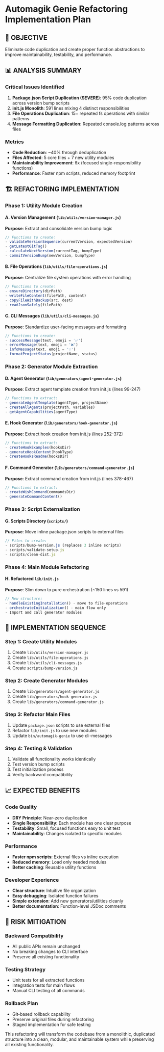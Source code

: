# Automagik Genie Refactoring Implementation Plan

## 🎯 OBJECTIVE
Eliminate code duplication and create proper function abstractions to improve maintainability, testability, and performance.

## 📊 ANALYSIS SUMMARY

### Critical Issues Identified
1. **Package.json Script Duplication (SEVERE)**: 95% code duplication across version bump scripts
2. **init.js Monolith**: 591 lines mixing 4 distinct responsibilities  
3. **File Operations Duplication**: 15+ repeated fs operations with similar patterns
4. **Message Formatting Duplication**: Repeated console.log patterns across files

### Metrics
- **Code Reduction**: ~40% through deduplication
- **Files Affected**: 5 core files + 7 new utility modules
- **Maintainability Improvement**: 6x (focused single-responsibility functions)
- **Performance**: Faster npm scripts, reduced memory footprint

## 🏗️ REFACTORING IMPLEMENTATION

### Phase 1: Utility Module Creation

#### A. Version Management (`lib/utils/version-manager.js`)
**Purpose**: Extract and consolidate version bump logic
```javascript
// Functions to create:
- validateVersionSequence(currentVersion, expectedVersion)
- getLatestGitTag()  
- calculateNextVersion(currentTag, bumpType)
- commitVersionBump(newVersion, bumpType)
```

#### B. File Operations (`lib/utils/file-operations.js`)  
**Purpose**: Centralize file system operations with error handling
```javascript
// Functions to create:
- ensureDirectory(dirPath)
- writeFileContent(filePath, content)
- copyFileWithBackup(src, dest)
- readJsonSafely(filePath)
```

#### C. CLI Messages (`lib/utils/cli-messages.js`)
**Purpose**: Standardize user-facing messages and formatting
```javascript  
// Functions to create:
- successMessage(text, emoji = '✅')
- errorMessage(text, emoji = '❌') 
- infoMessage(text, emoji = '💡')
- formatProjectStatus(projectName, status)
```

### Phase 2: Generator Module Extraction

#### D. Agent Generator (`lib/generators/agent-generator.js`)
**Purpose**: Extract agent template creation from init.js (lines 99-247)
```javascript
// Functions to extract:
- generateAgentTemplate(agentType, projectName)
- createAllAgents(projectPath, variables)
- getAgentCapabilities(agentType)
```

#### E. Hook Generator (`lib/generators/hook-generator.js`)
**Purpose**: Extract hook creation from init.js (lines 252-372)
```javascript
// Functions to extract:
- createHookExamples(hooksDir)
- generateHookContent(hookType)
- createHooksReadme(hooksDir)
```

#### F. Command Generator (`lib/generators/command-generator.js`)
**Purpose**: Extract command creation from init.js (lines 378-467)
```javascript
// Functions to extract:
- createWishCommand(commandsDir)
- generateCommandContent()
```

### Phase 3: Script Externalization

#### G. Scripts Directory (`scripts/`)
**Purpose**: Move inline package.json scripts to external files
```javascript
// Files to create:
- scripts/bump-version.js (replaces 3 inline scripts)
- scripts/validate-setup.js
- scripts/clean-dist.js
```

### Phase 4: Main Module Refactoring

#### H. Refactored `lib/init.js`
**Purpose**: Slim down to pure orchestration (~150 lines vs 591)
```javascript
// New structure:
- handleExistingInstallation() - move to file-operations
- orchestrateInitialization() - main flow only
- Import and call generator modules
```

## 🔧 IMPLEMENTATION SEQUENCE

### Step 1: Create Utility Modules
1. Create `lib/utils/version-manager.js`
2. Create `lib/utils/file-operations.js` 
3. Create `lib/utils/cli-messages.js`
4. Create `scripts/bump-version.js`

### Step 2: Create Generator Modules  
1. Create `lib/generators/agent-generator.js`
2. Create `lib/generators/hook-generator.js`
3. Create `lib/generators/command-generator.js`

### Step 3: Refactor Main Files
1. Update `package.json` scripts to use external files
2. Refactor `lib/init.js` to use new modules
3. Update `bin/automagik-genie` to use cli-messages

### Step 4: Testing & Validation
1. Validate all functionality works identically
2. Test version bump scripts
3. Test initialization process
4. Verify backward compatibility

## 📈 EXPECTED BENEFITS

### Code Quality
- **DRY Principle**: Near-zero duplication
- **Single Responsibility**: Each module has one clear purpose
- **Testability**: Small, focused functions easy to unit test
- **Maintainability**: Changes isolated to specific modules

### Performance  
- **Faster npm scripts**: External files vs inline execution
- **Reduced memory**: Load only needed modules
- **Better caching**: Reusable utility functions

### Developer Experience
- **Clear structure**: Intuitive file organization
- **Easy debugging**: Isolated function failures
- **Simple extension**: Add new generators/utilities cleanly
- **Better documentation**: Function-level JSDoc comments

## 🚨 RISK MITIGATION

### Backward Compatibility
- All public APIs remain unchanged
- No breaking changes to CLI interface
- Preserve all existing functionality

### Testing Strategy
- Unit tests for all extracted functions
- Integration tests for main flows
- Manual CLI testing of all commands

### Rollback Plan
- Git-based rollback capability
- Preserve original files during refactoring
- Staged implementation for safe testing

This refactoring will transform the codebase from a monolithic, duplicated structure into a clean, modular, and maintainable system while preserving all existing functionality.
